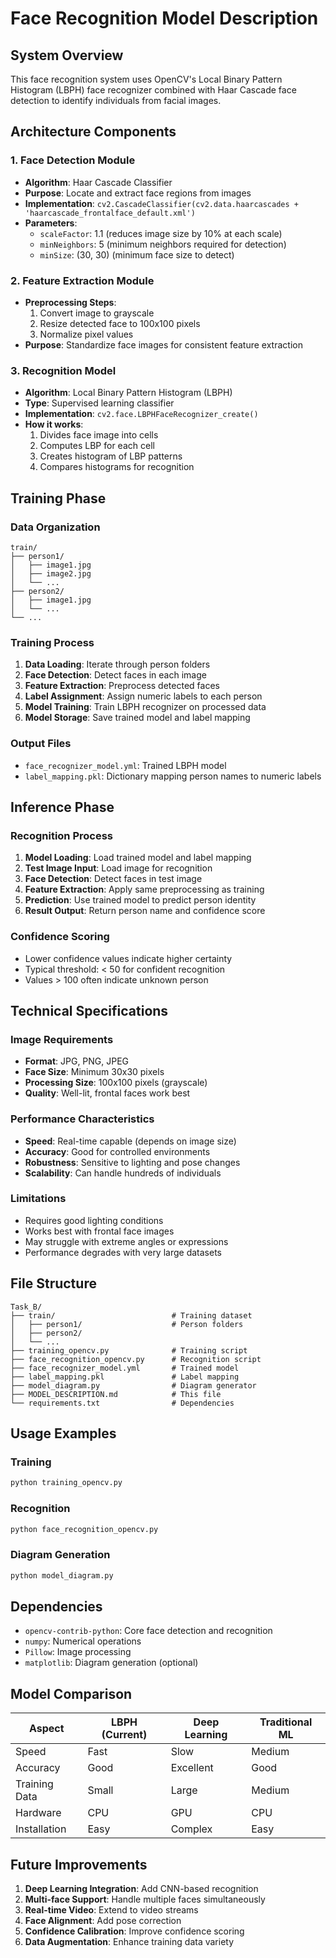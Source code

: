 # Face Recognition Model Description

## System Overview

This face recognition system uses OpenCV's Local Binary Pattern Histogram (LBPH) face recognizer combined with Haar Cascade face detection to identify individuals from facial images.

## Architecture Components

### 1. Face Detection Module
- **Algorithm**: Haar Cascade Classifier
- **Purpose**: Locate and extract face regions from images
- **Implementation**: `cv2.CascadeClassifier(cv2.data.haarcascades + 'haarcascade_frontalface_default.xml')`
- **Parameters**:
  - `scaleFactor`: 1.1 (reduces image size by 10% at each scale)
  - `minNeighbors`: 5 (minimum neighbors required for detection)
  - `minSize`: (30, 30) (minimum face size to detect)

### 2. Feature Extraction Module
- **Preprocessing Steps**:
  1. Convert image to grayscale
  2. Resize detected face to 100x100 pixels
  3. Normalize pixel values
- **Purpose**: Standardize face images for consistent feature extraction

### 3. Recognition Model
- **Algorithm**: Local Binary Pattern Histogram (LBPH)
- **Type**: Supervised learning classifier
- **Implementation**: `cv2.face.LBPHFaceRecognizer_create()`
- **How it works**:
  1. Divides face image into cells
  2. Computes LBP for each cell
  3. Creates histogram of LBP patterns
  4. Compares histograms for recognition

## Training Phase

### Data Organization
```
train/
├── person1/
│   ├── image1.jpg
│   ├── image2.jpg
│   └── ...
├── person2/
│   ├── image1.jpg
│   └── ...
└── ...
```

### Training Process
1. **Data Loading**: Iterate through person folders
2. **Face Detection**: Detect faces in each image
3. **Feature Extraction**: Preprocess detected faces
4. **Label Assignment**: Assign numeric labels to each person
5. **Model Training**: Train LBPH recognizer on processed data
6. **Model Storage**: Save trained model and label mapping

### Output Files
- `face_recognizer_model.yml`: Trained LBPH model
- `label_mapping.pkl`: Dictionary mapping person names to numeric labels

## Inference Phase

### Recognition Process
1. **Model Loading**: Load trained model and label mapping
2. **Test Image Input**: Load image for recognition
3. **Face Detection**: Detect faces in test image
4. **Feature Extraction**: Apply same preprocessing as training
5. **Prediction**: Use trained model to predict person identity
6. **Result Output**: Return person name and confidence score

### Confidence Scoring
- Lower confidence values indicate higher certainty
- Typical threshold: < 50 for confident recognition
- Values > 100 often indicate unknown person

## Technical Specifications

### Image Requirements
- **Format**: JPG, PNG, JPEG
- **Face Size**: Minimum 30x30 pixels
- **Processing Size**: 100x100 pixels (grayscale)
- **Quality**: Well-lit, frontal faces work best

### Performance Characteristics
- **Speed**: Real-time capable (depends on image size)
- **Accuracy**: Good for controlled environments
- **Robustness**: Sensitive to lighting and pose changes
- **Scalability**: Can handle hundreds of individuals

### Limitations
- Requires good lighting conditions
- Works best with frontal face images
- May struggle with extreme angles or expressions
- Performance degrades with very large datasets

## File Structure

```
Task_B/
├── train/                          # Training dataset
│   ├── person1/                    # Person folders
│   ├── person2/
│   └── ...
├── training_opencv.py              # Training script
├── face_recognition_opencv.py      # Recognition script
├── face_recognizer_model.yml       # Trained model
├── label_mapping.pkl               # Label mapping
├── model_diagram.py                # Diagram generator
├── MODEL_DESCRIPTION.md            # This file
└── requirements.txt                # Dependencies
```

## Usage Examples

### Training
```python
python training_opencv.py
```

### Recognition
```python
python face_recognition_opencv.py
```

### Diagram Generation
```python
python model_diagram.py
```

## Dependencies

- `opencv-contrib-python`: Core face detection and recognition
- `numpy`: Numerical operations
- `Pillow`: Image processing
- `matplotlib`: Diagram generation (optional)

## Model Comparison

| Aspect | LBPH (Current) | Deep Learning | Traditional ML |
|--------|----------------|---------------|----------------|
| Speed | Fast | Slow | Medium |
| Accuracy | Good | Excellent | Good |
| Training Data | Small | Large | Medium |
| Hardware | CPU | GPU | CPU |
| Installation | Easy | Complex | Easy |

## Future Improvements

1. **Deep Learning Integration**: Add CNN-based recognition
2. **Multi-face Support**: Handle multiple faces simultaneously
3. **Real-time Video**: Extend to video streams
4. **Face Alignment**: Add pose correction
5. **Confidence Calibration**: Improve confidence scoring
6. **Data Augmentation**: Enhance training data variety 